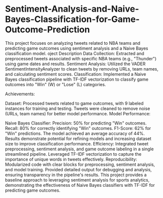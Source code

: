 # Sentiment-Analysis-and-Naive-Bayes-Classification-for-Game-Outcome-Prediction
This project focuses on analyzing tweets related to NBA teams and predicting game outcomes using sentiment analysis and a Naive Bayes classification model.
oject Description
Data Collection: Extracted and preprocessed tweets associated with specific NBA teams (e.g., "Thunder") using game dates and results.
Sentiment Analysis: Utilized the VADER SentimentIntensityAnalyzer to clean tweets by removing URLs, team names, and calculating sentiment scores.
Classification: Implemented a Naive Bayes classification pipeline with TF-IDF vectorization to classify game outcomes into "Win" (W) or "Lose" (L) categories.

Achievements:

Dataset:
Processed tweets related to game outcomes, with 9 labeled instances for training and testing.
Tweets were cleaned to remove noise (URLs, team names) for better model performance.
Model Performance:

Naive Bayes Classifier:
Precision: 50% for predicting "Win" outcomes.
Recall: 80% for correctly identifying "Win" outcomes.
F1-Score: 62% for "Win" predictions.
The model achieved an average accuracy of 44%.
Results demonstrate potential for refining models and increasing dataset size to improve classification performance.
Efficiency:
Integrated tweet preprocessing, sentiment analysis, and game outcome labeling in a single streamlined pipeline.
Leveraged TF-IDF vectorization to capture the importance of unique words in tweets effectively.
Reproducibility:
Modularized code with clear blocks for preprocessing, sentiment analysis, and model training.
Provided detailed output for debugging and analysis, ensuring transparency in the pipeline's results.
This project provides a baseline approach to leveraging sentiment analysis for sports analytics, demonstrating the effectiveness of Naive Bayes classifiers with TF-IDF for predicting game outcomes.







